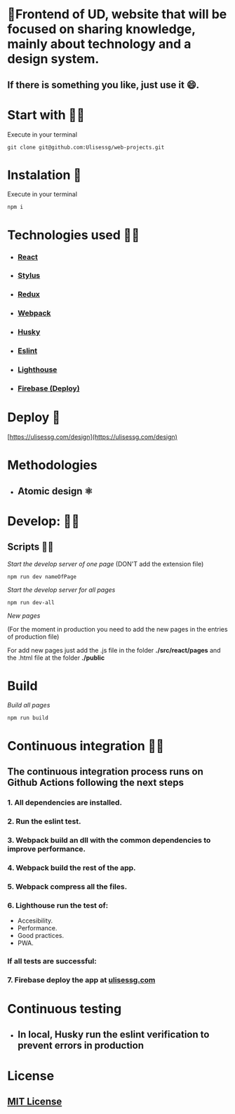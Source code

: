 # 🚀Frontend of UD, website that will be focused on sharing knowledge, mainly about technology and a design system.

## If there is something you like, just use it 😄.

# Start with 👩‍🚀

Execute in your terminal

    git clone git@github.com:Ulisessg/web-projects.git

# Instalation 🔧

Execute in your terminal

    npm i

# Technologies used 👨‍💻

- ### [React](https://github.com/facebook/react)
- ### [Stylus](https://stylus-lang.com/)
- ### [Redux](https://github.com/reduxjs/redux)
- ### [Webpack](https://github.com/webpack/webpack)
- ### [Husky](https://github.com/typicode/husky)
- ### [Eslint](https://github.com/eslint/eslint)
- ### [Lighthouse](https://github.com/GoogleChrome/lighthouse-ci)
- ### [Firebase (Deploy)](https://github.com/firebase/firebase-tools)

# Deploy 🚀

[https://ulisessg.com/design](https://ulisessg.com/design)

# Methodologies

- ## Atomic design ⚛

# Develop: 👷‍♀️

## Scripts 🏃‍♀️

_Start the develop server of one page_ (DON'T add the extension file)

    npm run dev nameOfPage

_Start the develop server for all pages_

    npm run dev-all

_New pages_

(For the moment in production you need to add the new pages in the entries of production file)

For add new pages just add the .js file in the folder **./src/react/pages** and the .html file at the folder **./public**

# Build

_Build all pages_

    npm run build

# Continuous integration 👷‍♂️

## The continuous integration process runs on Github Actions following the next steps

### 1. All dependencies are installed.

### 2. Run the eslint test.

### 3. Webpack build an dll with the common dependencies to improve performance.

### 4. Webpack build the rest of the app.

### 5. Webpack compress all the files.

### 6. Lighthouse run the test of:

- Accesibility.
- Performance.
- Good practices.
- PWA.

### **If all tests are successful:**

### 7. Firebase deploy the app at [ulisessg.com](https://ulisessg.com/design-system)

# Continuous testing

- ## In local, Husky run the eslint verification to prevent errors in production

# License

## [MIT License](./LICENSE)
